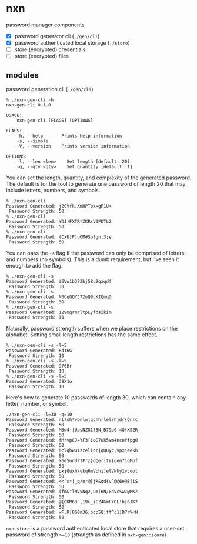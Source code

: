 # nxn

password manager components

- [x] password generator cli (`./gen/cli`)
- [x] password authenticated local storage (`./store`)
- [ ] store (encrypted) credentials
- [ ] store (encrypted) files

## modules

password generation cli (`./gen/cli`)

```
% ./nxn-gen-cli -h        
nxn-gen-cli 0.1.0

USAGE:
    nxn-gen-cli [FLAGS] [OPTIONS]

FLAGS:
    -h, --help       Prints help information
    -s, --simple     
    -V, --version    Prints version information

OPTIONS:
    -l, --len <len>    Set length [default: 20]
    -q, --qty <qty>    Set quantity [default: 1]
```

You can set the length, quantity, and complexity of the generated password. The default is for the tool to generate one password of length 20 that may include letters, numbers, and symbols.

```
% ./nxn-gen-cli   
Password Generated: j2GVfk.XmHPTpx=gP1U<
 Password Strength: 50
% ./nxn-gen-cli
Password Generated: YDJ)FXTR*ZKRsV3PDTL2
 Password Strength: 50
% ./nxn-gen-cli
Password Generated: (CxU)P)uOM#Sp!gn,3;e
 Password Strength: 50
```

You can pass the `-s` flag if the password can only be comprised of letters and numbers (no symbols). This is a dumb requirement, but I've seen it enough to add the flag. 

```
% ./nxn-gen-cli -s
Password Generated: i6Vw1b37Zbj58u9qzqdf
 Password Strength: 30
% ./nxn-gen-cli -s
Password Generated: N3CqQQYJ72mQ9cKIQmqG
 Password Strength: 30
% ./nxn-gen-cli -s
Password Generated: 129mgrmrltpLyfdsikim
 Password Strength: 30
```

Naturally, password strength suffers when we place restrictions on the alphabet. Setting small length restrictions has the same effect.

```
% ./nxn-gen-cli -s -l=5
Password Generated: 6d16G
 Password Strength: 10
% ./nxn-gen-cli -s -l=5
Password Generated: 976Br
 Password Strength: 10
% ./nxn-gen-cli -s -l=5
Password Generated: 38X1o
 Password Strength: 10
```

Here's how to generate 10 passwords of length 30, which can contain any letter, number, or symbol.

```
./nxn-gen-cli -l=30 -q=10 
Password Generated: nl7sh*vbnlwjgchhrlelrhjdr{Qnrc
 Password Strength: 50
Password Generated: M3w4-|UpsNZ81?5N_B79pG'4QfXS2R
 Password Strength: 50
Password Generated: fMrvpCJ=YF3[ioG7uk5vm4ncoffpgQ
 Password Strength: 50
Password Generated: 6clqhwu1zzeliccjgQUyc,vpx\eekh
 Password Strength: 50
Password Generated: Y6eSuddZIPrz}dQerite{gen?1qMpf
 Password Strength: 50
Password Generated: pxjGuxh\vkq6mVphi)elVNky1vcdol
 Password Strength: 50
Password Generated: <<`s*|_q/or@}jk&qd{v`@@6e@8|iS
 Password Strength: 50
Password Generated: (fm&"lMVVNq2,um(6N/8dVcSwZ@MKZ
 Password Strength: 50
Password Generated: @{CKM63`,I9>_iGZ4GmFYOL!h|6JK?
 Password Strength: 50
Password Generated: wF.R|8G8m36,bcp5Q:ff^c1)D7r%<H
 Password Strength: 50
```

`nxn-store` is a password authenticated local store that requires a user-set password of strength `>=10` (*strength* as defined in `nxn-gen::score`)